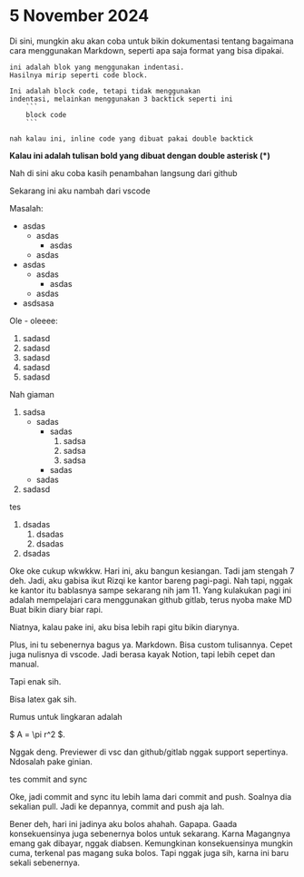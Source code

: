 # 5 November 2024

Di sini, mungkin aku akan coba untuk bikin dokumentasi
tentang bagaimana cara menggunakan Markdown,
seperti apa saja format yang bisa dipakai.

    ini adalah blok yang menggunakan indentasi.
    Hasilnya mirip seperti code block.

```
Ini adalah block code, tetapi tidak menggunakan
indentasi, melainkan menggunakan 3 backtick seperti ini 
    ```
    block code
    ```
```

`nah kalau ini, inline code
yang dibuat pakai double backtick`

**Kalau ini adalah tulisan bold yang dibuat dengan
double asterisk (*)**

Nah di sini aku coba kasih penambahan langsung dari github

Sekarang ini aku nambah dari vscode

Masalah:

- asdas
  - asdas
    - asdas
  - asdas
- asdas
  - asdas
    - asdas
  - asdas
- asdsasa

Ole    - oleeee:

1. sadasd
1. sadasd
1. sadasd
1. sadasd
1. sadasd

Nah giaman

1. sadsa
    - sadas
        - sadas
            1. sadsa
            1. sadsa
            1. sadsa
        - sadas
    - sadas
1. sadasd

tes

1. dsadas
    1. dsadas
    1. dsadas
1. dsadas

Oke oke cukup wkwkkw.
Hari ini, aku bangun kesiangan. Tadi jam stengah 7 deh.
Jadi, aku gabisa ikut Rizqi ke kantor bareng pagi-pagi. Nah tapi, nggak ke kantor itu bablasnya sampe sekarang nih jam 11.
Yang kulakukan pagi ini adalah mempelajari cara menggunakan github gitlab, terus nyoba make MD
Buat bikin diary biar rapi.

Niatnya, kalau pake ini, aku bisa lebih rapi gitu bikin diarynya.

Plus, ini tu sebenernya bagus ya. Markdown. Bisa custom tulisannya. Cepet juga nulisnya di vscode. Jadi berasa kayak Notion, tapi lebih cepet dan manual.

Tapi enak sih.

Bisa latex gak sih.

Rumus untuk lingkaran adalah

$ A = \pi r^2 $.

Nggak deng. Previewer di vsc dan github/gitlab nggak support sepertinya. Ndosalah pake ginian.

tes commit and sync

Oke, jadi commit and sync itu lebih lama dari commit and push. Soalnya dia sekalian pull. Jadi ke depannya, commit and push aja lah.

Bener deh, hari ini jadinya aku bolos ahahah. Gapapa. Gaada konsekuensinya juga sebenernya bolos untuk sekarang. Karna Magangnya emang gak dibayar, nggak diabsen. Kemungkinan konsekuensinya mungkin cuma, terkenal pas magang suka bolos. Tapi nggak juga sih, karna ini baru sekali sebenernya.
